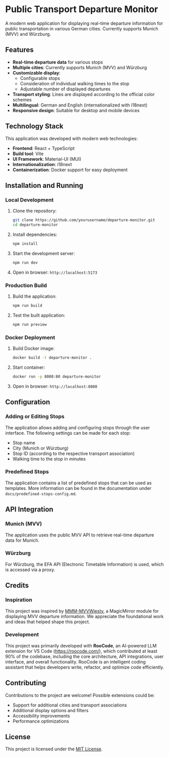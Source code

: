 # Public Transport Departure Monitor

A modern web application for displaying real-time departure information for public transportation in various German cities. Currently supports Munich (MVV) and Würzburg.

## Features

- **Real-time departure data** for various stops
- **Multiple cities**: Currently supports Munich (MVV) and Würzburg
- **Customizable display**:
  - Configurable stops
  - Consideration of individual walking times to the stop
  - Adjustable number of displayed departures
- **Transport styling**: Lines are displayed according to the official color schemes
- **Multilingual**: German and English (internationalized with i18next)
- **Responsive design**: Suitable for desktop and mobile devices

## Technology Stack

This application was developed with modern web technologies:

- **Frontend**: React + TypeScript
- **Build tool**: Vite
- **UI Framework**: Material-UI (MUI)
- **Internationalization**: i18next
- **Containerization**: Docker support for easy deployment

## Installation and Running

### Local Development

1. Clone the repository:
   ```bash
   git clone https://github.com/yourusername/departure-monitor.git
   cd departure-monitor
   ```

2. Install dependencies:
   ```bash
   npm install
   ```

3. Start the development server:
   ```bash
   npm run dev
   ```

4. Open in browser: `http://localhost:5173`

### Production Build

1. Build the application:
   ```bash
   npm run build
   ```

2. Test the built application:
   ```bash
   npm run preview
   ```

### Docker Deployment

1. Build Docker image:
   ```bash
   docker build -t departure-monitor .
   ```

2. Start container:
   ```bash
   docker run -p 8080:80 departure-monitor
   ```

3. Open in browser: `http://localhost:8080`

## Configuration

### Adding or Editing Stops

The application allows adding and configuring stops through the user interface. The following settings can be made for each stop:

- Stop name
- City (Munich or Würzburg)
- Stop ID (according to the respective transport association)
- Walking time to the stop in minutes

### Predefined Stops

The application contains a list of predefined stops that can be used as templates. More information can be found in the documentation under `docs/predefined-stops-config.md`.

## API Integration

### Munich (MVV)

The application uses the public MVV API to retrieve real-time departure data for Munich.

### Würzburg

For Würzburg, the EFA API (Electronic Timetable Information) is used, which is accessed via a proxy.

## Credits

### Inspiration

This project was inspired by [MMM-MVVWiesty](https://github.com/wiesty/MMM-MVVWiesty), a MagicMirror module for displaying MVV departure information. We appreciate the foundational work and ideas that helped shape this project.

### Development

This project was primarily developed with **RooCode**, an AI-powered LLM extension for VS Code (https://roocode.com/), which contributed at least 90% of the codebase, including the core architecture, API integrations, user interface, and overall functionality. RooCode is an intelligent coding assistant that helps developers write, refactor, and optimize code efficiently.

## Contributing

Contributions to the project are welcome! Possible extensions could be:

- Support for additional cities and transport associations
- Additional display options and filters
- Accessibility improvements
- Performance optimizations

## License

This project is licensed under the [MIT License](LICENSE).
